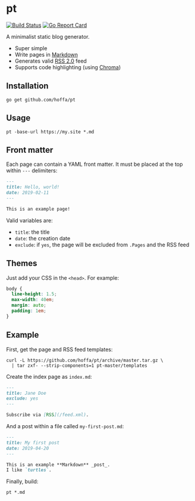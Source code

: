 # pt

[![Build Status](https://travis-ci.org/hoffa/pt.svg?branch=master)](https://travis-ci.org/hoffa/pt)
[![Go Report Card](https://goreportcard.com/badge/github.com/hoffa/pt)](https://goreportcard.com/report/github.com/hoffa/pt)

A minimalist static blog generator.

- Super simple
- Write pages in [Markdown](https://daringfireball.net/projects/markdown/syntax)
- Generates valid [RSS 2.0](https://validator.w3.org/feed/docs/rss2.html) feed
- Supports code highlighting (using [Chroma](https://github.com/alecthomas/chroma))

## Installation

```shell
go get github.com/hoffa/pt
```

## Usage

```shell
pt -base-url https://my.site *.md
```

## Front matter

Each page can contain a YAML front matter. It must be placed at the top within `---` delimiters:

```markdown
---
title: Hello, world!
date: 2019-02-11
---

This is an example page!
```

Valid variables are:

- `title`: the title
- `date`: the creation date
- `exclude`: if `yes`, the page will be excluded from `.Pages` and the RSS feed

## Themes

Just add your CSS in the `<head>`.
For example:

```css
body {
  line-height: 1.5;
  max-width: 40em;
  margin: auto;
  padding: 1em;
}
```

## Example

First, get the page and RSS feed templates:

```shell
curl -L https://github.com/hoffa/pt/archive/master.tar.gz \
  | tar zxf- --strip-components=1 pt-master/templates
```

Create the index page as `index.md`:

```Markdown
---
title: Jane Doe
exclude: yes
---

Subscribe via [RSS](/feed.xml).
```

And a post within a file called `my-first-post.md`:

```Markdown
---
title: My first post
date: 2019-04-20
---

This is an example **Markdown** _post_.
I like `turtles`.
```

Finally, build:

```shell
pt *.md
```
